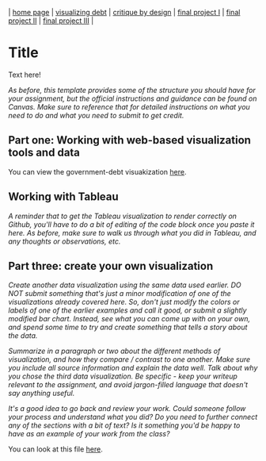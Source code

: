 | [home page](https://github.com/schinta99/schinta_Portfolio/blob/main/README.md) | [visualizing debt](visualizing-government-debt) | [critique by design](critique-by-design) | [final project I](final-project-part-one) | [final project II](final-project-part-two) | [final project III](final-project-part-three) |

# Title
Text here!

_As before, this template provides some of the structure you should have for your assignment, but the official instructions and guidance can be found on Canvas.  Make sure to reference that for detailed instructions on what you need to do and what you need to submit to get credit._

## Part one: Working with web-based visualization tools and data

You can view the government-debt visuakization [here](viz.html).

## Working with Tableau

_A reminder that to get the Tableau visualization to render correctly on Github, you'll have to do a bit of editing of the code block once you paste it here.  As before, make sure to walk us through what you did in Tableau, and any thoughts or observations, etc._

## Part three: create your own visualization

_Create another data visualization using the same data used earlier. DO NOT submit something that's just a minor modification of one of the visualizations already covered here. So, don't just modify the colors or labels of one of the earlier examples and call it good, or submit a slightly modified bar chart.  Instead, see what you can come up with on your own, and spend some time to try and create something that tells a story about the data._

_Summarize in a paragraph or two about the different methods of visualization, and how they compare / contrast to one another. Make sure you include all source information and explain the data well.  Talk about why you chose the third data visualization.  Be specific - keep your writeup relevant to the assignment, and avoid jargon-filled language that doesn't say anything useful._

_It's a good idea to go back and review your work.  Could someone follow your process and understand what you did?  Do you need to further connect any of the sections with a bit of text?  Is it something you'd be happy to have as an example of your work from the class?_

You can look at this file [here](NorthAmericaTrend.html).



